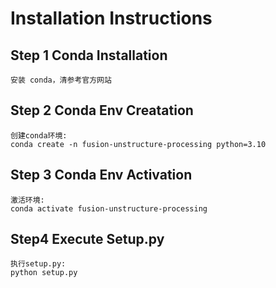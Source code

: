 # Installation Instructions

## Step 1 Conda Installation
    安装 conda，清参考官方网站
## Step 2 Conda Env Creatation
    创建conda环境:
    conda create -n fusion-unstructure-processing python=3.10
## Step 3 Conda Env Activation
    激活环境:
    conda activate fusion-unstructure-processing
## Step4 Execute Setup.py
    执行setup.py:
    python setup.py
    
    